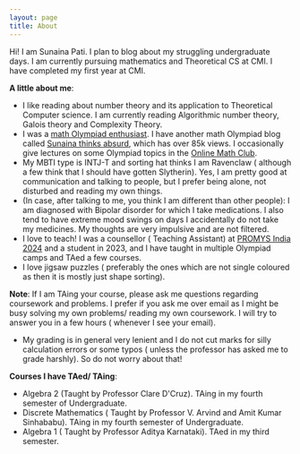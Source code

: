 ```yaml
---
layout: page
title: About
---
```



Hi! I am Sunaina Pati. I plan to blog about my struggling undergraduate days. I am currently pursuing mathematics and Theoretical CS at CMI. I have completed my first year at CMI. 

**A little about me**:
- I like reading about number theory and its application to Theoretical Computer science. I am currently reading Algorithmic number theory, Galois theory and Complexity Theory.
- I was a [math Olympiad enthusiast](https://www.egmo.org/people/person2282/). I have another math Olympiad blog called [Sunaina thinks absurd](https://sunainalovesmath.blogspot.com/), which has over 85k views. I occasionally give lectures on some Olympiad topics in the [Online Math Club](https://www.youtube.com/c/onlinemathclub).
- My MBTI type is INTJ-T and sorting hat thinks I am Ravenclaw ( although a few think that I should have gotten Slytherin). Yes, I am pretty good at communication and talking to people, but I prefer being alone, not disturbed and reading my own things.
- (In case, after talking to me, you think I am different than other people): I am diagnosed with Bipolar disorder for which I take medications. I also tend to have extreme mood swings on days I accidentally do not take my medicines. My thoughts are very impulsive and are not filtered. 
- I love to teach! I was a counsellor ( Teaching Assistant) at [PROMYS India 2024](https://promys-india.org/) and a student in 2023, and I have taught in multiple Olympiad camps and TAed a few courses.
- I love jigsaw puzzles ( preferably the ones which are not single coloured as then it is mostly just shape sorting).

**Note**: If I am TAing your course, please ask me questions regarding coursework and problems. I prefer if you ask me over email as I might be busy solving my own problems/ reading my own coursework. I will try to answer you in a few hours ( whenever I see your email).
- My grading is in general very lenient and I do not cut marks for silly calculation errors or some typos ( unless the professor has asked me to grade harshly). So do not worry about that!

**Courses I have TAed/ TAing**:
- Algebra 2 (Taught by Professor Clare D'Cruz). TAing in my fourth semester of Undergraduate.
- Discrete Mathematics ( Taught by Professor V. Arvind and Amit Kumar Sinhababu). TAing in my fourth semester of Undergraduate.
- Algebra 1 ( Taught by Professor Aditya Karnataki). TAed in my third semester.




